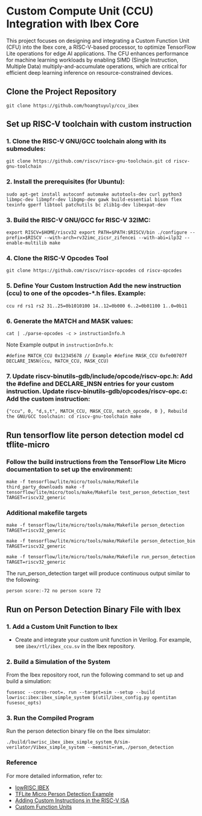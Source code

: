 # Custom Compute Unit (CCU) Integration with Ibex Core

This project focuses on designing and integrating a Custom Function Unit (CFU) into the Ibex core, a RISC-V-based processor, to optimize TensorFlow Lite operations for edge AI applications. The CFU enhances performance for machine learning workloads by enabling SIMD (Single Instruction, Multiple Data) multiply-and-accumulate operations, which are critical for efficient deep learning inference on resource-constrained devices.

## Clone the Project Repository
```
git clone https://github.com/hoangtuyuly/ccu_ibex
```

## Set up RISC-V toolchain with custom instruction
### 1. Clone the RISC-V GNU/GCC toolchain along with its submodules: 
```
git clone https://github.com/riscv/riscv-gnu-toolchain.git cd riscv-gnu-toolchain
```

### 2. Install the prerequisites (for Ubuntu): 
```
sudo apt-get install autoconf automake autotools-dev curl python3 libmpc-dev libmpfr-dev libgmp-dev gawk build-essential bison flex texinfo gperf libtool patchutils bc zlib1g-dev libexpat-dev
```

### 3. Build the RISC-V GNU/GCC for RISC-V 32IMC: 
```
export RISCV=$HOME/riscv32 export PATH=$PATH:$RISCV/bin ./configure --prefix=$RISCV --with-arch=rv32imc_zicsr_zifencei --with-abi=ilp32 --enable-multilib make
```

### 4. Clone the RISC-V Opcodes Tool 
```
git clone https://github.com/riscv/riscv-opcodes cd riscv-opcodes
```

### 5. Define Your Custom Instruction Add the new instruction (ccu) to one of the opcodes-*.h files. Example: 
```
ccu rd rs1 rs2 31..25=0b1010100 14..12=0b000 6..2=0b01100 1..0=0b11
```

### 6. Generate the MATCH and MASK values: 
```
cat | ./parse-opcodes -c > instructionInfo.h
```
Note Example output in `instructionInfo.h`:
```
#define MATCH_CCU 0x12345678 // Example #define MASK_CCU 0xfe00707f DECLARE_INSN(ccu, MATCH_CCU, MASK_CCU)
```

### 7. Update riscv-binutils-gdb/include/opcode/riscv-opc.h: Add the #define and DECLARE_INSN entries for your custom instruction. Update riscv-binutils-gdb/opcodes/riscv-opc.c: Add the custom instruction: 
```
{"ccu", 0, "d,s,t", MATCH_CCU, MASK_CCU, match_opcode, 0 }, Rebuild the GNU/GCC toolchain: cd riscv-gnu-toolchain make
```

## Run tensorflow lite person detection model cd tflite-micro

### Follow the build instructions from the TensorFlow Lite Micro documentation to set up the environment: 
```
make -f tensorflow/lite/micro/tools/make/Makefile third_party_downloads make -f tensorflow/lite/micro/tools/make/Makefile test_person_detection_test TARGET=riscv32_generic
```

### Additional makefile targets 
```
make -f tensorflow/lite/micro/tools/make/Makefile person_detection TARGET=riscv32_generic
```
```
make -f tensorflow/lite/micro/tools/make/Makefile person_detection_bin TARGET=riscv32_generic
```
```
make -f tensorflow/lite/micro/tools/make/Makefile run_person_detection TARGET=riscv32_generic
```

The run_person_detection target will produce continuous output similar to the following: 
```
person score:-72 no person score 72
```

## Run on Person Detection Binary File with Ibex

### 1. Add a Custom Unit Function to Ibex

- Create and integrate your custom unit function in Verilog. For example, see `ibex/rtl/ibex_ccu.sv` in the Ibex repository.

### 2. Build a Simulation of the System

From the Ibex repository root, run the following command to set up and build a simulation:

```
fusesoc --cores-root=. run --target=sim --setup --build
lowrisc:ibex:ibex_simple_system $(util/ibex_config.py opentitan fusesoc_opts)
```

### 3. Run the Compiled Program

Run the person detection binary file on the Ibex simulator:

```
./build/lowrisc_ibex_ibex_simple_system_0/sim-verilator/Vibex_simple_system --meminit=ram,./person_detection
```

### Reference

For more detailed information, refer to:

- [lowRISC IBEX](https://github.com/lowRISC/ibex/tree/master/examples/simple_system)
- [TFLite Micro Person Detection Example](https://github.com/tensorflow/tflite-micro/tree/main/tensorflow/lite/micro/examples/person_detection)
- [Adding Custom Instructions in the RISC-V ISA](https://hsandid.github.io/posts/risc-v-custom-instruction/)
- [Custom Function Units](https://cfu-playground.readthedocs.io/en/latest/crash-course/riscv.html)

